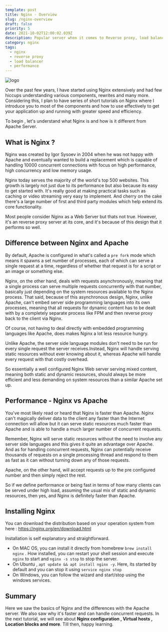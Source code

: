 ```yaml
---
template: post
title: Nginx - Overview
slug: /nginx-overview
draft: false
priority: 5
date: 2021-10-02T12:00:02.039Z
description: Popular server when it comes to Reverse proxy, load balancing, performance.
category: nginx
tags:
  - nginx
  - reverse proxy
  - load balancer
  - performance
---
```


![logo](https://cdn.icon-icons.com/icons2/2107/PNG/512/file_type_nginx_icon_130305.png)

Over the past few years, I have started using Nginx extensively and had few hiccups understanding various components, rewrites and many more. Considering this, I plan to have series of short tutorials on Nginx where I introduce you to most of the components and how to use effectively to get your application up and running with greater speed and efficiency.

To begin , let's understand what Nginx is and how is it different from Apache Server.

## What is Nginx ?

Nginx was created by Igor Sysoev in 2004 when he was not happy with Apache and eventually wanted to build a replacement which is capable of handling 10000 concurrent connections with focus on high performance, high concurrency and low memory usage.

Nginx today serves the majority of the world's top 500 websites. This growth is largely not just due to its performance but also because its easy to get started with. It's really good at making practical tasks such as caching or video streaming very easy to implement.
And cherry on the cake there's a large number of first and third party modules which help extend its core functionality.

Most people consider Nginx as a Web Server but thats not true. However, it's an reverse proxy server at its core, and it's because of this design that it performs so well.

## Difference between Nginx and Apache

By default, Apache is configured in what's called a `pre fork` mode which means it spawns a set number of processes, each of which can serve a single request at a time, regardless of whether that request is for a script or an image or something else.

Nginx, on the other hand, deals with requests asynchronously, meaning that a single process can serve multiple requests concurrently with that number, basically just depending on the system resources available to the Nginx process. That said, because of this asynchronous design, Nginx, unlike Apache, can't embed server side programming languages into its own processes, meaning that all requests for dynamic content has to be dealt with by a completely separate process like FPM and then reverse proxy back to the client via Nginx.

Of course, not having to deal directly with embedded programming languages like Apache, does makes Nginx a lot less resource hungry.

Unlike Apache, the server side language modules don't need to be run for every single request the server receives.Instead, Nginx will handle serving static resources without ever knowing about it, whereas Apache will handle every request with that costly overhead.

So essentially a well configured Nginx Web server serving mixed content, meaning both static and dynamic resources, should always be more efficient and less demanding on system resources than a similar Apache set up.

## Performance - Nginx vs Apache

You've most likely read or heard that Nginx is faster than Apache. Nginx can't magically deliver data to the client any faster than the Internet connection will allow but it can serve static resources much faster than Apache and is able to handle a much larger number of concurrent requests.

Remember, Nginx will serve static resources without the need to involve any server side languages and this gives it quite an advantage over Apache. And as for handling concurrent requests, Nginx can potentially receive thousands of requests on a single processing thread and respond to them as fast as it can without turning down any of those requests.

Apache, on the other hand, will accept requests up to the pre configured number and then simply reject the rest.

So if we define performance or being fast in terms of how many clients can be served under high load, assuming the usual mix of static and dynamic resources, then yes, and Nginx is definitely faster than Apache.

## Installing Nginx

You can download the distribution based on your operation system from here : https://nginx.org/en/download.html

Installation is self explanatory and straightforward.

- On MAC OS, you can install it directly from homebrew `brew install nginx` . How installed, you can restart your shell session and execute `nginx` to start and `nginx -s stop` to stop the server.
- On Ubuntu , `apt update && apt install nginx -y`. Here, its started by default and you can stop it using `service nginx stop`
- On Windows, you can follow the wizard and start/stop using the windows services.

## Summary

Here we saw the basics of Nginx and the differences with the Apache server. We also saw why it's faster and can handle concurrent requests.
In the next tutorial, we will see about **Nginx configuration , Virtual hosts , Location blocks and more**. Till then, happy learning.

